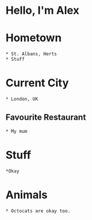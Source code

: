 # Hello, I'm Alex

# Hometown
	* St. Albans, Herts
	* Stuff

# Current City
	* London, UK

## Favourite Restaurant
	* My mum

# Stuff

	*Okay

# Animals
	* Octocats are okay too.